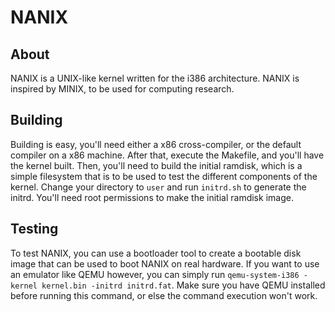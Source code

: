 # NANIX
## About
NANIX is a UNIX-like kernel written for the i386 architecture. NANIX is inspired by MINIX, to be used for computing research.
## Building
Building is easy, you'll need either a x86 cross-compiler, or the default compiler on a x86 machine. After that, execute the Makefile, and you'll have the kernel built. Then, you'll need to build the initial ramdisk, which is a simple filesystem that is to be used to test the different components of the kernel. Change your directory to `user` and run `initrd.sh` to generate the initrd. You'll need root permissions to make the initial ramdisk image.
## Testing
To test NANIX, you can use a bootloader tool to create a bootable disk image that can be used to boot NANIX on real hardware. If you want to use an emulator like QEMU however, you can simply run `qemu-system-i386 -kernel kernel.bin -initrd initrd.fat`. Make sure you have QEMU installed before running this command, or else the command execution won't work.
